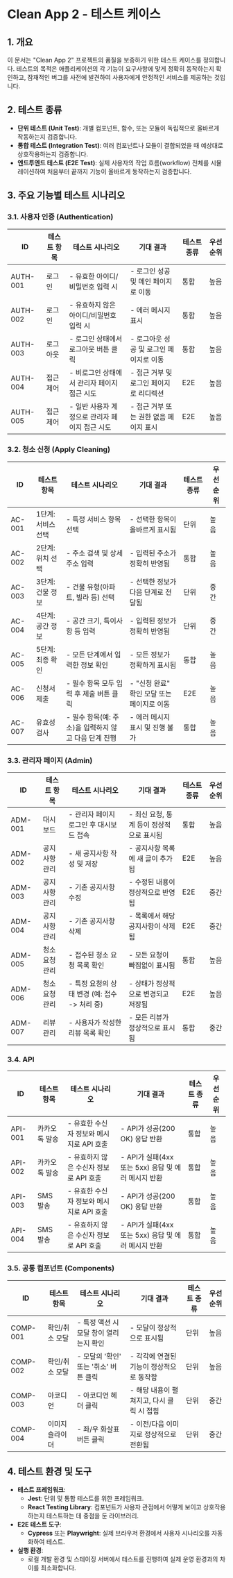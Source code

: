 # Clean App 2 - 테스트 케이스

## 1. 개요

이 문서는 "Clean App 2" 프로젝트의 품질을 보증하기 위한 테스트 케이스를 정의합니다. 테스트의 목적은 애플리케이션의 각 기능이 요구사항에 맞게 정확히 동작하는지 확인하고, 잠재적인 버그를 사전에 발견하여 사용자에게 안정적인 서비스를 제공하는 것입니다.

## 2. 테스트 종류

- **단위 테스트 (Unit Test)**: 개별 컴포넌트, 함수, 또는 모듈이 독립적으로 올바르게 작동하는지 검증합니다.
- **통합 테스트 (Integration Test)**: 여러 컴포넌트나 모듈이 결합되었을 때 예상대로 상호작용하는지 검증합니다.
- **엔드투엔드 테스트 (E2E Test)**: 실제 사용자의 작업 흐름(workflow) 전체를 시뮬레이션하여 처음부터 끝까지 기능이 올바르게 동작하는지 검증합니다.

## 3. 주요 기능별 테스트 시나리오

### 3.1. 사용자 인증 (Authentication)

| ID | 테스트 항목 | 테스트 시나리오 | 기대 결과 | 테스트 종류 | 우선순위 |
|---|---|---|---|---|---|
| AUTH-001 | 로그인 | - 유효한 아이디/비밀번호 입력 시 | - 로그인 성공 및 메인 페이지로 이동 | 통합 | 높음 |
| AUTH-002 | 로그인 | - 유효하지 않은 아이디/비밀번호 입력 시 | - 에러 메시지 표시 | 통합 | 높음 |
| AUTH-003 | 로그아웃 | - 로그인 상태에서 로그아웃 버튼 클릭 | - 로그아웃 성공 및 로그인 페이지로 이동 | 통합 | 높음 |
| AUTH-004 | 접근 제어 | - 비로그인 상태에서 관리자 페이지 접근 시도 | - 접근 거부 및 로그인 페이지로 리디렉션 | E2E | 높음 |
| AUTH-005 | 접근 제어 | - 일반 사용자 계정으로 관리자 페이지 접근 시도 | - 접근 거부 또는 권한 없음 페이지 표시 | E2E | 높음 |

### 3.2. 청소 신청 (Apply Cleaning)

| ID | 테스트 항목 | 테스트 시나리오 | 기대 결과 | 테스트 종류 | 우선순위 |
|---|---|---|---|---|---|
| AC-001 | 1단계: 서비스 선택 | - 특정 서비스 항목 선택 | - 선택한 항목이 올바르게 표시됨 | 단위 | 높음 |
| AC-002 | 2단계: 위치 선택 | - 주소 검색 및 상세 주소 입력 | - 입력된 주소가 정확히 반영됨 | 통합 | 높음 |
| AC-003 | 3단계: 건물 정보 | - 건물 유형(아파트, 빌라 등) 선택 | - 선택한 정보가 다음 단계로 전달됨 | 단위 | 중간 |
| AC-004 | 4단계: 공간 정보 | - 공간 크기, 특이사항 등 입력 | - 입력된 정보가 정확히 반영됨 | 단위 | 중간 |
| AC-005 | 5단계: 최종 확인 | - 모든 단계에서 입력한 정보 확인 | - 모든 정보가 정확하게 표시됨 | 통합 | 높음 |
| AC-006 | 신청서 제출 | - 필수 항목 모두 입력 후 제출 버튼 클릭 | - "신청 완료" 확인 모달 또는 페이지로 이동 | E2E | 높음 |
| AC-007 | 유효성 검사 | - 필수 항목(예: 주소)을 입력하지 않고 다음 단계 진행 | - 에러 메시지 표시 및 진행 불가 | 통합 | 높음 |

### 3.3. 관리자 페이지 (Admin)

| ID | 테스트 항목 | 테스트 시나리오 | 기대 결과 | 테스트 종류 | 우선순위 |
|---|---|---|---|---|---|
| ADM-001 | 대시보드 | - 관리자 페이지 로그인 후 대시보드 접속 | - 최신 요청, 통계 등이 정상적으로 표시됨 | 통합 | 높음 |
| ADM-002 | 공지사항 관리 | - 새 공지사항 작성 및 저장 | - 공지사항 목록에 새 글이 추가됨 | E2E | 높음 |
| ADM-003 | 공지사항 관리 | - 기존 공지사항 수정 | - 수정된 내용이 정상적으로 반영됨 | E2E | 중간 |
| ADM-004 | 공지사항 관리 | - 기존 공지사항 삭제 | - 목록에서 해당 공지사항이 삭제됨 | E2E | 중간 |
| ADM-005 | 청소 요청 관리 | - 접수된 청소 요청 목록 확인 | - 모든 요청이 빠짐없이 표시됨 | 통합 | 높음 |
| ADM-006 | 청소 요청 관리 | - 특정 요청의 상태 변경 (예: 접수 -> 처리 중) | - 상태가 정상적으로 변경되고 저장됨 | E2E | 높음 |
| ADM-007 | 리뷰 관리 | - 사용자가 작성한 리뷰 목록 확인 | - 모든 리뷰가 정상적으로 표시됨 | 통합 | 중간 |

### 3.4. API

| ID | 테스트 항목 | 테스트 시나리오 | 기대 결과 | 테스트 종류 | 우선순위 |
|---|---|---|---|---|---|
| API-001 | 카카오톡 발송 | - 유효한 수신자 정보와 메시지로 API 호출 | - API가 성공(200 OK) 응답 반환 | 통합 | 높음 |
| API-002 | 카카오톡 발송 | - 유효하지 않은 수신자 정보로 API 호출 | - API가 실패(4xx 또는 5xx) 응답 및 에러 메시지 반환 | 통합 | 높음 |
| API-003 | SMS 발송 | - 유효한 수신자 정보와 메시지로 API 호출 | - API가 성공(200 OK) 응답 반환 | 통합 | 높음 |
| API-004 | SMS 발송 | - 유효하지 않은 수신자 정보로 API 호출 | - API가 실패(4xx 또는 5xx) 응답 및 에러 메시지 반환 | 통합 | 높음 |

### 3.5. 공통 컴포넌트 (Components)

| ID | 테스트 항목 | 테스트 시나리오 | 기대 결과 | 테스트 종류 | 우선순위 |
|---|---|---|---|---|---|
| COMP-001 | 확인/취소 모달 | - 특정 액션 시 모달 창이 열리는지 확인 | - 모달이 정상적으로 표시됨 | 단위 | 높음 |
| COMP-002 | 확인/취소 모달 | - 모달의 '확인' 또는 '취소' 버튼 클릭 | - 각각에 연결된 기능이 정상적으로 동작함 | 단위 | 높음 |
| COMP-003 | 아코디언 | - 아코디언 헤더 클릭 | - 해당 내용이 펼쳐지고, 다시 클릭 시 접힘 | 단위 | 중간 |
| COMP-004 | 이미지 슬라이더 | - 좌/우 화살표 버튼 클릭 | - 이전/다음 이미지로 정상적으로 전환됨 | 단위 | 중간 |

## 4. 테스트 환경 및 도구

- **테스트 프레임워크**:
  - **Jest**: 단위 및 통합 테스트를 위한 프레임워크.
  - **React Testing Library**: 컴포넌트가 사용자 관점에서 어떻게 보이고 상호작용하는지 테스트하는 데 중점을 둔 라이브러리.
- **E2E 테스트 도구**:
  - **Cypress** 또는 **Playwright**: 실제 브라우저 환경에서 사용자 시나리오를 자동화하여 테스트.
- **실행 환경**:
  - 로컬 개발 환경 및 스테이징 서버에서 테스트를 진행하여 실제 운영 환경과의 차이를 최소화합니다.

